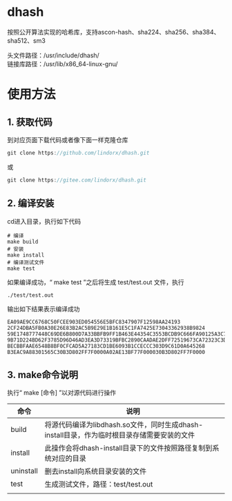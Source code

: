 # dhash
按照公开算法实现的哈希库，支持ascon-hash、sha224、sha256、sha384、sha512、sm3  

头文件路径：/usr/include/dhash/  
链接库路径：/usr/lib/x86_64-linux-gnu/  

# 使用方法
## 1. 获取代码

到对应页面下载代码或者像下面一样克隆仓库

```c
git clone https://github.com/lindorx/dhash.git
```
或
```c
git clone https://gitee.com/lindorx/dhash.git
```

## 2. 编译安装

cd进入目录，执行如下代码
```
# 编译
make build
# 安装
make install
# 编译测试文件
make test
```
如果编译成功，“ make test ”之后将生成 test/test.out 文件，执行
```
./test/test.out
```
输出如下结果表示编译成功
```
EA09AE9CC6768C50FCEE903ED054556E5BFC8347907F12598AA24193
2CF24DBA5FB0A30E26E83B2AC5B9E29E1B161E5C1FA7425E73043362938B9824
59E1748777448C69DE6B800D7A33BBFB9FF1B463E44354C3553BCDB9C666FA90125A3C79F90397BDF5F6A13DE828684F
9B71D224BD62F3785D96D46AD3EA3D73319BFBC2890CAADAE2DFF72519673CA72323C3D99BA5C11D7C7ACC6E14B8C5DA0C4663475C2E5C3ADEF46F73BCDEC043
BECBBFAAE6548B8BF0CFCAD5A27183CD1BE6093B1CCECCC303D9C61D0A645268
B3EAC9A88301565C30B3D802FF7F0000A02AE13BF77F000030B3D802FF7F0000
```

## 3. make命令说明

执行“ make [命令] ”以对源代码进行操作

| 命令 | 说明 |
| ---- | ---- |
| build | 将源代码编译为libdhash.so文件，同时生成dhash-install目录，作为临时根目录存储需要安装的文件 |
| install | 此操作会将dhash-install目录下的文件按照路径复制到系统对应的目录 |
| uninstall | 删去install向系统目录安装的文件 |
| test | 生成测试文件，路径：test/test.out |
| | |


